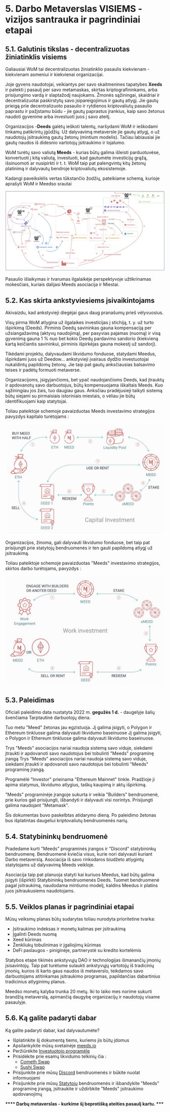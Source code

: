 # 5. Darbo Metaverslas VISIEMS - vizijos santrauka ir pagrindiniai etapai

## 5.1. Galutinis tikslas - decentralizuotas žiniatinklis visiems

Galiausiai WoM tai decentralizuotas žiniatinklio pasaulis kiekvienam - kiekvienam asmeniui ir kiekvienai organizacijai.

Joje gyvens naudotojai, veikiantys per savo skaitmenines tapatybes **Xeeds** ir patekti į pasaulį per savo metamaskas, skirtas kriptografininkams, arba prisijungimo vardą ir slaptažodį naujokams. Žmonės sąžiningai, skaidriai ir decentralizuotai paskirstytų savo įsipareigojimus ir gautų atlygį. Jie gautų prieigą prie decentralizuoto pasaulio ir rytdienos kriptovaliutų pasaulio paprastu ir pažįstamu būdu - jie gautų paprastus įrankius, kaip savo žetonus naudoti gyvenime arba investuoti juos į savo ateitį.

Organizacijos -**Deeds** galėtų ieškoti talentų, naršydami WoM ir ieškodami tinkamų patikrintų įgūdžių. Už dalyvavimą metaversle jie gautų atlygį, o už naudotojų įsitraukimą gautų žetonų (mintium modelis). Tačiau labiausiai jie gautų naudos iš didesnio vartotojų įsitraukimo ir lojalumo.

WoM turėtų savo valiutą **Meeds** - kurias būtų galima išleisti parduotuvėse, konvertuoti į kitą valiutą, investuoti, kad gautumėte investicijų grąžą, išsinuomoti ar nusipirkti ir t. t. WoM taip pat palengvintų kitų žetonų platinimą ir dalyvautų bendroje kriptovaliutų ekosistemoje.

Kadangi paveikslėlis vertas tūkstančio žodžių, pateikiame schemą, kurioje aprašyti WoM ir Meedso srautai

![WoM ir Meeds srautai](en/img/wom-flows.png)

Pasaulio išlaikymas ir tvarumas ilgalaikėje perspektyvoje užtikrinamas mokesčiais, kuriais dalijasi Meeds asociacija ir Miestai.

## 5.2. Kas skirta ankstyviesiems įsivaikintojams

Akivaizdu, kad ankstyvieji diegėjai gaus daug pranašumų prieš vėlyvuosius.

Visų pirma WoM atlygina už ilgalaikes investicijas į stichiją, t. y. už turto išpirkimą (Deeds). Pirminis Deedų savininkas gauna kompensaciją per užsiangažavimą (aktyvų naudojimą), per pasyvias pajamas (nuomą) ir visą gyvenimą gauna 1 % nuo bet kokio Deedų pardavimo sandorio (kiekvieną kartą keičiantis savininkui, pirminis išpirkėjas gauna mokestį už sandorį).

Tikėdami projektu, dalyvaudami likvidumo fonduose, statydami Meedus, išpirkdami juos už Deedow... ankstyvieji įvairaus dydžio investuotojai nukaldintų papildomų žetonų. Jie taip pat gautų anksčiausias balsavimo teises ir padėtų formuoti metaverse.

Organizacijoms, įsigyjančioms, bet ypač naudojančioms Deeds, kad įtrauktų ir apdovanotų savo darbuotojus, būtų kompensuojama iškaltais Meeds. Kuo sąžiningiau jos žais, tuo daugiau gaus. Anksčiau pradėjusieji taikyti sistemą būtų siejami su pirmaisiais istoriniais miestais, o vėliau jie būtų identifikuojami kaip statytojai.

Toliau pateiktoje schemoje pavaizduotas Meeds investavimo strategijos pavyzdys kapitalo turėtojams :

!["Meeds" investavimo strategija kapitalo turėtojams](en/img/invest-capital.png)

Organizacijos, žinoma, gali dalyvauti likvidumo fonduose, bet taip pat prisijungti prie statytojų bendruomenės ir ten gauti papildomą atlygį už įsitraukimą.

Toliau pateiktoje schemoje pavaizduotas "Meeds" investavimo strategijos, skirtos darbo turėtojams, pavyzdys :

!["Meeds" investavimo į darbo turėtojus strategija](en/img/invest-work.png)

## 5.3. Paleidimas

Oficiali paleidimo data nustatyta 2022 m. **gegužės 1 d.** - daugelyje šalių švenčiama Tarptautinė darbuotojų diena.

Tuo metu "Meed" žetonas jau egzistuoja. Jį galima įsigyti, o Polygon ir Ethereum tinkluose galima dalyvauti likvidumo baseinuose Jį galima įsigyti, o Polygon ir Ethereum tinkluose galima dalyvauti likvidumo baseinuose.

Trys "Meeds" asociacijos nariai naudoja sistemą savo viduje, siekdami įtraukti ir apdovanoti savo naudotojus bei tobulinti "Meeds" programinę įrangą Trys "Meeds" asociacijos nariai naudoja sistemą savo viduje, siekdami įtraukti ir apdovanoti savo naudotojus bei tobulinti "Meeds" programinę įrangą.

Programėlė "Investor" prieinama "Ethereum Mainnet" tinkle. Pradžioje ji apima statymus, likvidumo atlygius, taškų kaupimą ir aktų išpirkimą.

"Meeds" programinėje įrangoje sukurta ir veikia "Builders" bendruomenė, prie kurios gali prisijungti, išbandyti ir dalyvauti visi norintys. Prisijungti galima naudojant "Metamask".

Šis dokumentas buvo paskelbtas atidarymo dieną. Po paleidimo žetonas bus išplatintas daugeliui kriptovaliutų bendruomenės narių.

## 5.4. Statybininkų bendruomenė

Pradedame kurti "Meeds" programinės įrangos ir "Discord" statybininkų bendruomenę. Bendruomenė kviečia visus, kurie nori dalyvauti kuriant Darbo metaverslą. Asociacija iš savo rinkodaros biudžeto atlygintų statytojams už dalyvavimą Meeds veikloje.

Asociacija taip pat planuoja statyti kai kuriuos Meedus, kad būtų galima įsigyti (išpirkti) Statybininkų bendruomenės Deeds. Tuomet bendruomenė pagal įsitraukimą, naudodama mintiumo modelį, kaldins Meedus ir platins juos įsitraukusiems naudotojams.

## 5.5. Veiklos planas ir pagrindiniai etapai

Mūsų veiksmų planas būtų sudarytas toliau nurodyta prioritetine tvarka:

- Įsitraukimo indeksas ir monetų kalimas per įsitraukimą
- Įgalinti Deeds nuomą
- Xeed kūrimas
- Ženkliukų tobulinimas ir įgaliojimų kūrimas
- DeFi paslaugos - piniginėje, partnerystė su kredito kortelėmis

Statybos etape tikimės ankstyvųjų DAO ir technologijas išmanančių įmonių įsisavintojų. Taip pat turėtume sulaukti ankstyvųjų vartotojų iš tradicinių įmonių, kurios iš karto gaus naudos iš metaverslo, teikdamos savo darbuotojams atitinkamas įsitraukimo programas, papildančias dabartinius tradicinius atlyginimų planus.

Meedso monetų kalyba trunka 20 metų. Iki to laiko mes norime sukurti brandžią metaverslą, apimančią daugybę organizacijų ir naudotojų visame pasaulyje.

## 5.6. Ką galite padaryti dabar

Ką galite padaryti dabar, kad dalyvautumėte?

- Išplatinkite šį dokumentą tiems, kuriems jis būtų įdomus
- Apsilankykite mūsų svetainėje [meeds.io](https://www.meeds.io/)
- Peržiūrėkite [Investuotojo programėlę](https://meeds.io/investors)
- Prisidėkite prie esamų likvidumo telkinių čia :
  - [Cometh Swap](https://swap.cometh.io/)
  - [Sushi Swap](https://sushi.com)
- Prisijunkite prie mūsų [Discord](https://discord.com/invite/hAuADSq3) bendruomenės ir būkite nuolat informuojami
- Prisijunkite prie mūsų [Statytojų](https://meeds.io/builders) bendruomenės ir išbandykite "Meeds" programinę įrangą, įsitraukite ir uždirbkite "Meeds" įsitraukimo apdovanojimų

**\**\*\* Darbų metaverslas - kurkime šį beprotišką ateities pasaulį kartu. \*\*\***